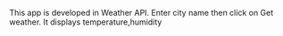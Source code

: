 This app is developed in Weather  API.
Enter city name then click on Get weather.
It displays temperature,humidity

